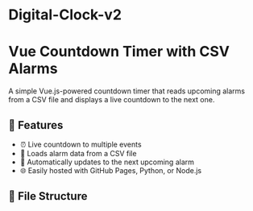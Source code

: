 # Digital-Clock-v2

# Vue Countdown Timer with CSV Alarms

A simple Vue.js-powered countdown timer that reads upcoming alarms from a CSV file and displays a live countdown to the next one.

## 🚀 Features

- ⏰ Live countdown to multiple events
- 📅 Loads alarm data from a CSV file
- 🔄 Automatically updates to the next upcoming alarm
- 🌐 Easily hosted with GitHub Pages, Python, or Node.js

## 📂 File Structure
